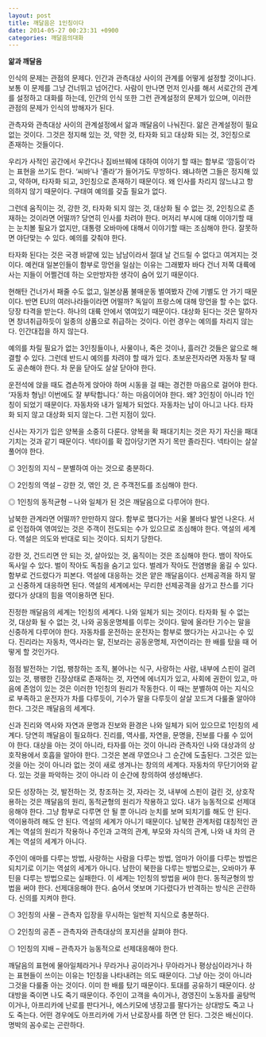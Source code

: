 ```yaml
---
layout: post
title: 깨달음은 1인칭이다
date: 2014-05-27 00:23:31 +0900
categories: 깨달음의대화
---
```

**앎과 깨달음**

  


인식의 문제는 관점의 문제다. 인간과 관측대상 사이의 관계를 어떻게 설정할 것이냐다. 보통 이 문제를 그냥 건너뛰고 넘어간다. 사람이 만나면 먼저 인사를 해서 서로간의 관계를 설정하고 대화를 하는데, 인간의 인식 또한 그런 관계설정의 문제가 있으며, 이러한 관점의 문제가 인식의 방해자가 된다. 

  


관측자와 관측대상 사이의 관계설정에서 앎과 깨달음이 나눠진다. 앎은 관계설정이 필요없는 것이다. 그것은 정지해 있는 것, 약한 것, 타자화 되고 대상화 되는 것, 3인칭으로 존재하는 것들이다. 

  


우리가 사적인 공간에서 우간다나 짐바브웨에 대하여 이야기 할 때는 함부로 ‘깜둥이’라는 표현을 쓰기도 한다. ‘씨바’나 ‘졸라’가 들어가도 무방하다. 왜냐하면 그들은 정지해 있고, 약하며, 타자화 되고, 3인칭으로 존재하기 때문이다. 왜 인사를 차리지 않느냐고 항의하지 않기 때문이다. 구태여 예의를 갖출 필요가 없다. 

  


그런데 움직이는 것, 강한 것, 타자화 되지 않는 것, 대상화 될 수 없는 것, 2인칭으로 존재하는 것이라면 어떨까? 당연히 인사를 차려야 한다. 머저리 부시에 대해 이야기할 때는 눈치볼 필요가 없지만, 대통령 오바마에 대해서 이야기할 때는 조심해야 한다. 잘못하면 야단맞는 수 있다. 예의를 갖춰야 한다. 

  


타자화 된다는 것은 국경 바깥에 있는 남남이라서 절대 날 건드릴 수 없다고 여겨지는 것이다. 예컨대 일본인들이 함부로 망언을 일삼는 이유는 그래봤자 바다 건너 저쪽 대륙에 사는 지들이 어쩔건데 하는 오만방자한 생각이 숨어 있기 때문이다. 

  


현해탄 건너가서 패줄 수도 없고, 일본상품 불매운동 벌여봤자 간에 기별도 안 가기 때문이다. 반면 EU의 여러나라들이라면 어떨까? 독일이 프랑스에 대해 망언을 할 수는 없다. 당장 타격을 받는다. 하나의 대륙 안에서 엮여있기 때문이다. 대상화 된다는 것은 말하자면 창녀취급하듯이 일종의 상품으로 취급하는 것이다. 이런 경우는 예의를 차리지 않는다. 인간대접을 하지 않는다. 

  


예의를 차릴 필요가 없는 3인칭들이나, 사물이나, 죽은 것이나, 흘러간 것들은 앎으로 해결할 수 있다. 그런데 반드시 예의를 차려야 할 때가 있다. 초보운전자라면 자동차 탈 때도 공손해야 한다. 차 문을 닫아도 살살 닫아야 한다. 

  


운전석에 앉을 때도 겸손하게 앉아야 하며 시동을 걸 때는 경건한 마음으로 걸어야 한다. ‘자동차 형님! 이번에도 잘 부탁합니다.’ 하는 마음이어야 한다. 왜? 3인칭이 아니라 1인칭이 되었기 때문이다. 자동차와 내가 일체가 되었다. 자동차는 남이 아니고 나다. 타자화 되지 않고 대상화 되지 않는다. 그런 지점이 있다. 

  


신사는 자기가 입은 양복을 소중히 다룬다. 양복을 확 패대기치는 것은 자기 자신을 패대기치는 것과 같기 때문이다. 넥타이를 확 잡아당기면 자기 목만 졸라진다. 넥타이는 살살 풀어야 한다. 

  


◎ 3인칭의 지식 – 분별하여 아는 것으로 충분하다.  
      
◎ 2인칭의 역설 – 강한 것, 엮인 것, 은 주객전도를 조심해야 한다.   
      
◎ 1인칭의 동적균형 – 나와 일체가 된 것은 깨달음으로 다루어야 한다. 

  


남북한 관계라면 어떨까? 만만하지 않다. 함부로 했다가는 서울 불바다 발언 나온다. 서로 인접하여 엮여있는 것은 주객이 전도되는 수가 있으므로 조심해야 한다. 역설의 세계다. 역설은 의도와 반대로 되는 것이다. 되치기 당한다. 

  


강한 것, 건드리면 안 되는 것, 살아있는 것, 움직이는 것은 조심해야 한다. 뱀이 작아도 독사일 수 있다. 벌이 작아도 독침을 숨기고 있다. 벌레가 작아도 전염병을 옮길 수 있다. 함부로 건드렸다가 피본다. 역설에 대응하는 것은 얕은 깨달음이다. 선제공격을 하지 말고 신중하게 대응하면 된다. 역설의 세계에서는 무리한 선제공격을 삼가고 찬스를 기다렸다가 상대의 힘을 역이용하면 된다. 

  


진정한 깨달음의 세계는 1인칭의 세계다. 나와 일체가 되는 것이다. 타자화 될 수 없는 것, 대상화 될 수 없는 것, 나와 공동운명체를 이루는 것이다. 말에 올라탄 기수는 말을 신중하게 다루어야 한다. 자동차를 운전하는 운전자는 함부로 했다가는 사고나는 수 있다. 진리라는 자동차, 역사라는 말, 진보라는 공동운명체, 자연이라는 한 배를 탔을 때 어떻게 할 것인가다. 

  


점점 발전하는 기업, 팽창하는 조직, 불어나는 식구, 사랑하는 사람, 내부에 스핀이 걸려 있는 것, 팽팽한 긴장상태로 존재하는 것, 자연에 에너지가 있고, 사회에 권한이 있고, 마음에 존엄이 있는 것은 이러한 1인칭의 원리가 작동한다. 이 때는 분별하여 아는 지식으로 부족하고 운전자가 차를 다루듯이, 기수가 말을 다루듯이 살살 꼬드겨 다룰줄 알아야 한다. 그것은 깨달음의 세계다. 

  


신과 진리와 역사와 자연과 문명과 진보와 환경은 나와 일체가 되어 있으므로 1인칭의 세계다. 당연히 깨달음이 필요하다. 진리를, 역사를, 자연을, 문명을, 진보를 다룰 수 있어야 한다. 대상을 아는 것이 아니라, 타자를 아는 것이 아니라 관측자인 나와 대상과의 상호작용에서 호흡을 알아야 한다. 그것은 본래 무였으나 그 순간에 도출된다. 그것은 있는 것을 아는 것이 아니라 없는 것이 새로 생겨나는 창의의 세계다. 자동차의 무단기어와 같다. 있는 것을 파악하는 것이 아니라 이 순간에 창의하여 생성해낸다. 

  


모든 성장하는 것, 발전하는 것, 창조하는 것, 자라는 것, 내부에 스핀이 걸린 것, 상호작용하는 것은 깨달음의 원리, 동적균형의 원리가 작용하고 있다. 내가 능동적으로 선제대응해야 한다. 그냥 함부로 다루면 안 될 뿐 아니라 눈치를 보며 되치기를 해도 안 된다. 역이용하려 해도 안 된다. 역설의 세계가 아니기 때문이다. 남북한 관계처럼 대칭적인 관계는 역설의 원리가 작용하나 주인과 고객의 관계, 부모와 자식의 관계, 나와 내 차의 관계는 역설의 세계가 아니다. 

  


주인이 애마를 다루는 방법, 사랑하는 사람을 다루는 방법, 엄마가 아이를 다루는 방법은 되치기로 이기는 역설의 세계가 아니다. 남한이 북한을 다루는 방법으로는, 오바마가 푸틴을 다루는 방법으로는 실패한다. 이 세계는 1인칭의 방법을 써야 한다. 동적균형의 방법을 써야 한다. 선제대응해야 한다. 숨어서 엿보며 기다렸다가 반격하는 방식은 곤란하다. 신의를 지켜야 한다. 

  


◎ 3인칭의 사물 – 관측자 입장을 무시하는 일반적 지식으로 충분하다.  
      
◎ 2인칭의 공존 – 관측자와 관측대상의 포지션을 살펴야 한다.   
      
◎ 1인칭의 지배 – 관측자가 능동적으로 선제대응해야 한다. 

  


깨달음의 표현에 물아일체라거나 무라거나 공이라거나 무아라거나 평상심이라거나 하는 표현들이 쓰이는 이유는 1인칭을 나타내려는 의도 때문이다. 그냥 아는 것이 아니라 그것을 다룰줄 아는 것이다. 이미 한 배를 탔기 때문이다. 토대를 공유하기 때문이다. 상대방을 죽이면 나도 죽기 때문이다. 주인이 고객을 속이거나, 경영진이 노동자를 골탕먹이거나, 아프리카에 난로를 판다거나, 에스키모에 냉장고를 팔다가는 상대방도 죽고 나도 죽는다. 어떤 경우에도 아프리카에 가서 난로장사를 하면 안 된다. 그것은 배신이다. 명박의 꼼수로는 곤란하다.
